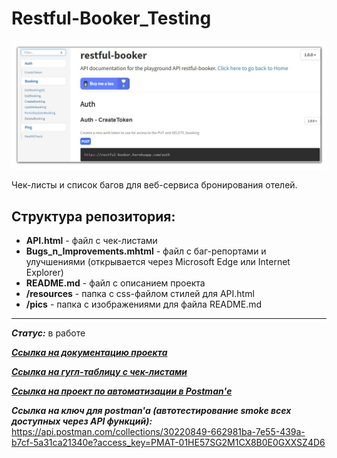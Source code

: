 # Restful-Booker_Testing

![title](https://github.com/OQASergey/Restful-Booker_Testing/raw/main/pics/title.png)

Чек-листы и список багов для веб-сервиса бронирования отелей.

## **Структура репозитория:**
- **API.html** - файл с чек-листами
- **Bugs_n_Improvements.mhtml** - файл с баг-репортами и улучшениями (открывается через Microsoft Edge или Internet Explorer)
- **README.md** - файл с описанием проекта
- **/resources** - папка с css-файлом стилей для API.html
- **/pics** - папка с изображениями для файла README.md
  
___
***Статус:*** в работе

***[Ссылка на документацию проекта](https://restful-booker.herokuapp.com/apidoc/#api-Auth-CreateToken)***

***[Ссылка на гугл-таблицу с чек-листами](https://docs.google.com/spreadsheets/d/1plWy4XCwE_-cuWvV-JWDCyEBTwSYES0M-mH1t41btQg/edit#gid=0)***

***[Ссылка на проект по автоматизации в Postman'е](https://github.com/OQASergey/Postman-Automation#restful-booking---smoke-%D1%82%D0%B5%D1%81%D1%82%D0%B8%D1%80%D0%BE%D0%B2%D0%B0%D0%BD%D0%B8%D0%B5-%D0%B2%D1%81%D0%B5%D1%85-%D0%B4%D0%BE%D1%81%D1%82%D1%83%D0%BF%D0%BD%D1%8B%D1%85-%D1%87%D0%B5%D1%80%D0%B5%D0%B7-api-%D1%84%D1%83%D0%BD%D0%BA%D1%86%D0%B8%D0%B9-%D1%81%D0%B5%D1%80%D0%B2%D0%B8%D1%81%D0%B0-%D0%B1%D1%80%D0%BE%D0%BD%D0%B8%D1%80%D0%BE%D0%B2%D0%B0%D0%BD%D0%B8%D1%8F)***

***Ссылка на ключ для postman'а (автотестирование smoke всех доступных через API функций):*** https://api.postman.com/collections/30220849-662981ba-7e55-439a-b7cf-5a31ca21340e?access_key=PMAT-01HE57SG2M1CX8B0E0GXXSZ4D6
